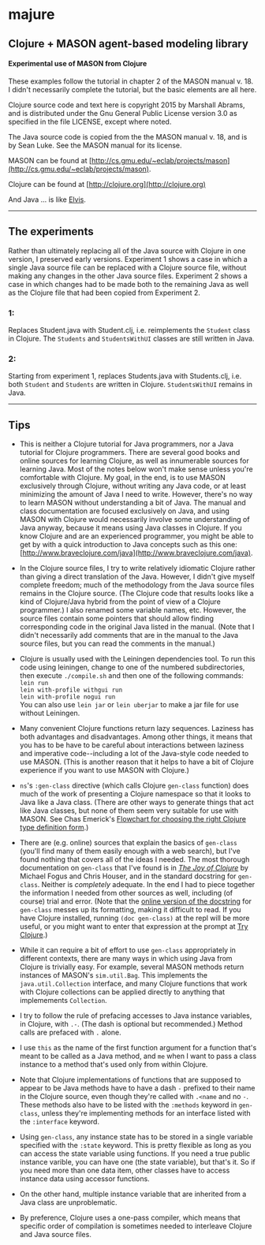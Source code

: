 majure
====

## Clojure + MASON agent-based modeling library

#### Experimental use of MASON from Clojure

These examples follow the tutorial in chapter 2 of the MASON manual v. 18. 
I didn't necessarily complete the tutorial, but the basic elements are
all here.

Clojure source code and text here is copyright 2015 by Marshall Abrams,
and is distributed under the Gnu General Public License version 3.0 as
specified in the file LICENSE, except where noted.

The Java source code is copied from the the MASON manual v. 18, and is
by Sean Luke.  See the MASON manual for its license.

MASON can be found at
[http://cs.gmu.edu/~eclab/projects/mason](http://cs.gmu.edu/~eclab/projects/mason).

Clojure can be found at [http://clojure.org](http://clojure.org)

And Java ... is like [Elvis](http://www.mojonixon.com/lyrics/elvisiseverywhere.html).

--------------------------------------------

## The experiments

Rather than ultimately replacing all of the Java source with Clojure in
one version, I preserved early versions.  Experiment 1 shows a case in
which a single Java source file can be replaced with a Clojure source
file, without making any changes in the other Java source files.
Experiment 2 shows a case in which changes had to be made both to the
remaining Java as well as the Clojure file that had been copied from
Experiment 2.

### 1:

Replaces Student.java with Student.clj, i.e. reimplements the `Student`
class in Clojure.  The `Students` and `StudentsWithUI` classes are
still written in Java.

### 2:

Starting from experiment 1, replaces Students.java with
Students.clj, i.e. both `Student` and `Students` are written in Clojure.
`StudentsWithUI` remains in Java.

-------------------------

## Tips

* This is neither a Clojure tutorial for Java programmers, nor a Java
  tutorial for Clojure programmers.  There are several good books and
  online sources for learning Clojure, as well as innumerable sources
  for learning Java.  Most of the notes below won't make sense unless
  you're comfortable with Clojure.  My goal, in the end, is to use MASON
  exclusively through Clojure, without writing any Java code, or at
  least minimizing the amount of Java I need to write.  However, there's
  no way to learn MASON without understanding a bit of Java.  The manual
  and class documentation are focused exclusively on Java, and using
  MASON with Clojure would necessarily involve some understanding of
  Java anyway, because it means using Java classes in Clojure.  If you
  know Clojure and are an experienced programmer, you might be able to
  get by with a quick introduction to Java concepts such as this one:
  [http://www.braveclojure.com/java](http://www.braveclojure.com/java).

* In the Clojure source files,  I try to write relatively idiomatic
  Clojure rather than giving a direct translation of the Java.  However,
  I didn't give myself complete freedom; much of the methodology from
  the Java source files remains in the Clojure source.  (The Clojure
  code that results looks like a kind of Clojure/Java hybrid from the
  point of view of a Clojure programmer.)  I also renamed some variable
  names, etc.  However, the source files contain some pointers that
  should allow finding corresponding code in the original Java listed in
  the manual.  (Note that I didn't necessarily add comments that are in
  the manual to the Java source files, but you can read the comments in
  the manual.)

* Clojure is usually used with the Leiningen dependencies tool.
  To run this code using leiningen, change to one of the numbered
  subdirectories, then execute `./compile.sh` and then one of the
  following commands:  
	`lein run`  
	`lein with-profile withgui run`  
	`lein with-profile nogui run`  
  You can also use `lein jar` or `lein uberjar` to make a jar file
  for use without Leiningen.

* Many convenient Clojure functions return lazy sequences.  Laziness
  has both advantages and disadvantages.  Among other things, it means
  that you has to be have to be careful about interactions between
  laziness and imperative code--including a lot of the Java-style code
  needed to use MASON.  (This is another reason that it helps to have a
  bit of Clojure experience if you want to use MASON with Clojure.)

* `ns`'s `:gen-class` directive (which calls Clojure `gen-class`
  function) does much of the work of presenting a Clojure namespace so
  that it looks to Java like a Java class.  (There are other ways to
  generate things that act like Java classes, but none of them seem very
  suitable for use with MASON.  See Chas Emerick's [Flowchart for
  choosing the right Clojure type definition
  form](http://cemerick.com/2011/07/05/flowchart-for-choosing-the-right-clojure-type-definition-form).)

* There are (e.g. online) sources that explain the basics of
  `gen-class` (you'll find many of them easily enough with a web
  search), but I've found nothing that covers all of the ideas I needed.
  The most thorough documentation on `gen-class` that I've found is in
  [*The Joy of Clojure*](http://www.manning.com/fogus2) by Michael Fogus
  and Chris Houser, and in the standard docstring for `gen-class`.
  Neither is *completely* adequate.  In the end I had to piece together
  the information I needed from other sources as well, including (of
  course) trial and error.  (Note that the [online version of the
  docstring](https://clojuredocs.org/clojure.core/gen-class) for
  `gen-class` messes up its formatting, making it difficult to read.  If
  you have Clojure installed, running `(doc gen-class)` at the repl will
  be more useful, or you might want to enter that expression at the
  prompt at [Try Clojure](http://www.tryclj.com).)

* While it can require a bit of effort to use `gen-class`
  appropriately in different contexts, there are many ways in which
  using Java from Clojure is trivially easy. For example, several MASON
  methods return instances of MASON's `sim.util.Bag`.  This
  implements the `java.util.Collection` interface, and many Clojure
  functions that work with Clojure collections can be applied directly
  to anything that implemements `Collection`.

* I try to follow the rule of prefacing accesses to Java instance
  variables, in Clojure, with `.-`.  (The dash is optional but
  recommended.)  Method calls are prefaced with `.` alone.

* I use `this` as the name of the first function argument for a
  function that's meant to be called as a Java method, and `me` when
  I want to pass a class instance to a method that's used only from
  within Clojure.

* Note that Clojure implementations of functions that are supposed to
  appear to be Java methods have to have a dash `-` prefixed to their
  name in the Clojure source, even though they're called with `.<name`
  and no `-`.  These methods also have to be listed with the `:methods`
  keyword in `gen-class`, unless they're implementing methods for an
  interface listed with the `:interface` keyword.

* Using `gen-class`, any instance state has to be stored in a single
  variable specified with the `:state` keyword.  This is pretty flexible
  as long as you can access the state variable using functions.  If you
  need a true public instance varible, you can have one (the state
  variable), but that's it.  So if you need more than one data item,
  other classes have to access instance data using accessor functions.

* On the other hand, multiple instance variable that are inherited from
  a Java class are unproblematic.

* By preference, Clojure uses a one-pass compiler, which means that
  specific order of compilation is sometimes needed to interleave
  Clojure and Java source files.

